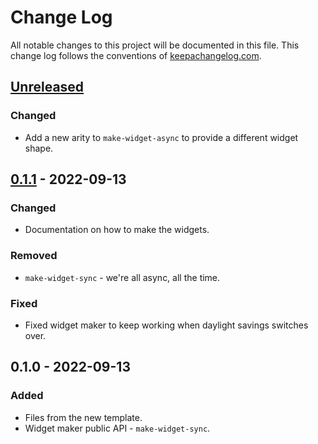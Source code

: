 # Change Log
All notable changes to this project will be documented in this file. This change log follows the conventions of [keepachangelog.com](http://keepachangelog.com/).

## [Unreleased]
### Changed
- Add a new arity to `make-widget-async` to provide a different widget shape.

## [0.1.1] - 2022-09-13
### Changed
- Documentation on how to make the widgets.

### Removed
- `make-widget-sync` - we're all async, all the time.

### Fixed
- Fixed widget maker to keep working when daylight savings switches over.

## 0.1.0 - 2022-09-13
### Added
- Files from the new template.
- Widget maker public API - `make-widget-sync`.

[Unreleased]: https://sourcehost.site/your-name/etl/compare/0.1.1...HEAD
[0.1.1]: https://sourcehost.site/your-name/etl/compare/0.1.0...0.1.1
